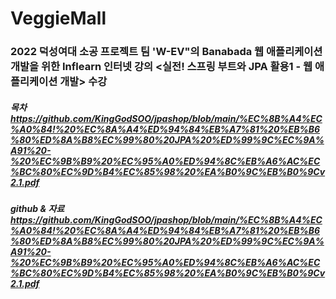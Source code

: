 # VeggieMall

### 2022 덕성여대 소공 프로젝트 팀 'W-EV"의 Banabada 웹 애플리케이션 개발을 위한 Inflearn 인터넷 강의 <실전! 스프링 부트와 JPA 활용1 - 웹 애플리케이션 개발> 수강
##### 목차 https://github.com/KingGodSOO/jpashop/blob/main/%EC%8B%A4%EC%A0%84!%20%EC%8A%A4%ED%94%84%EB%A7%81%20%EB%B6%80%ED%8A%B8%EC%99%80%20JPA%20%ED%99%9C%EC%9A%A91%20-%20%EC%9B%B9%20%EC%95%A0%ED%94%8C%EB%A6%AC%EC%BC%80%EC%9D%B4%EC%85%98%20%EA%B0%9C%EB%B0%9Cv2.1.pdf

##### github & 자료 https://github.com/KingGodSOO/jpashop/blob/main/%EC%8B%A4%EC%A0%84!%20%EC%8A%A4%ED%94%84%EB%A7%81%20%EB%B6%80%ED%8A%B8%EC%99%80%20JPA%20%ED%99%9C%EC%9A%A91%20-%20%EC%9B%B9%20%EC%95%A0%ED%94%8C%EB%A6%AC%EC%BC%80%EC%9D%B4%EC%85%98%20%EA%B0%9C%EB%B0%9Cv2.1.pdf

